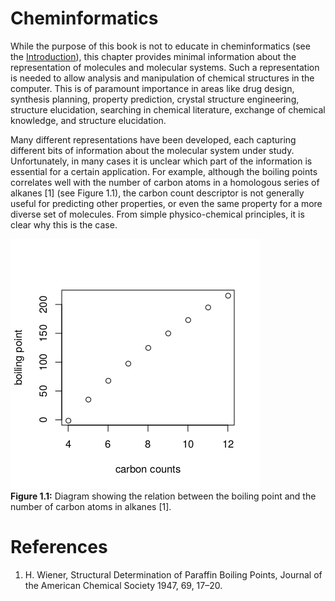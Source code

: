 # Cheminformatics

While the purpose of this book is not to educate in cheminformatics (see the [Introduction](introdution.i.md)),
this chapter provides minimal information about the representation of molecules and molecular systems.
Such a representation is needed to allow analysis and manipulation of chemical
structures in the computer. This is of paramount importance in areas like
drug design, synthesis planning, property prediction, crystal structure engineering,
structure elucidation, searching in chemical literature, exchange of chemical knowledge,
and structure elucidation.

Many different representations have been developed, each capturing different
bits of information about the molecular system under study. Unfortunately,
in many cases it is unclear which part of the information is essential for a
certain application. For example, although the boiling points correlates well
with the number of carbon atoms in a homologous series of alkanes [1]
(see Figure 1.1), the
carbon count descriptor is not generally useful for
predicting other properties, or even the same property for a more diverse set
of molecules. From simple physico-chemical principles, it is clear why this
is the case.

![](images/boilingPoints.png) <br />
**Figure 1.1:** Diagram showing the relation between the boiling point and the number
of carbon atoms in alkanes [1].

# References

1. H. Wiener, Structural Determination of Paraffin Boiling Points, Journal of the American Chemical Society 1947, 69, 17–20.
